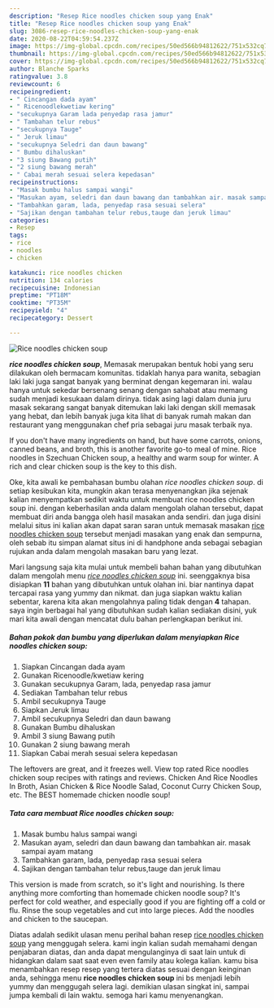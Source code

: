 ```yaml
---
description: "Resep Rice noodles chicken soup yang Enak"
title: "Resep Rice noodles chicken soup yang Enak"
slug: 3086-resep-rice-noodles-chicken-soup-yang-enak
date: 2020-08-22T04:59:54.237Z
image: https://img-global.cpcdn.com/recipes/50ed566b94812622/751x532cq70/rice-noodles-chicken-soup-foto-resep-utama.jpg
thumbnail: https://img-global.cpcdn.com/recipes/50ed566b94812622/751x532cq70/rice-noodles-chicken-soup-foto-resep-utama.jpg
cover: https://img-global.cpcdn.com/recipes/50ed566b94812622/751x532cq70/rice-noodles-chicken-soup-foto-resep-utama.jpg
author: Blanche Sparks
ratingvalue: 3.8
reviewcount: 6
recipeingredient:
- " Cincangan dada ayam"
- " Ricenoodlekwetiaw kering"
- "secukupnya Garam lada penyedap rasa jamur"
- " Tambahan telur rebus"
- "secukupnya Tauge"
- " Jeruk limau"
- "secukupnya Seledri dan daun bawang"
- " Bumbu dihaluskan"
- "3 siung Bawang putih"
- "2 siung bawang merah"
- " Cabai merah sesuai selera kepedasan"
recipeinstructions:
- "Masak bumbu halus sampai wangi"
- "Masukan ayam, seledri dan daun bawang dan tambahkan air. masak sampai ayam matang"
- "Tambahkan garam, lada, penyedap rasa sesuai selera"
- "Sajikan dengan tambahan telur rebus,tauge dan jeruk limau"
categories:
- Resep
tags:
- rice
- noodles
- chicken

katakunci: rice noodles chicken 
nutrition: 134 calories
recipecuisine: Indonesian
preptime: "PT18M"
cooktime: "PT35M"
recipeyield: "4"
recipecategory: Dessert

---
```



![Rice noodles chicken soup](https://img-global.cpcdn.com/recipes/50ed566b94812622/751x532cq70/rice-noodles-chicken-soup-foto-resep-utama.jpg)

<b><i>rice noodles chicken soup</i></b>, Memasak merupakan bentuk hobi yang seru dilakukan oleh bermacam komunitas. tidaklah hanya para wanita, sebagian laki laki juga sangat banyak yang berminat dengan kegemaran ini. walau hanya untuk sekedar bersenang senang dengan sahabat atau memang sudah menjadi kesukaan dalam dirinya. tidak asing lagi dalam dunia juru masak sekarang sangat banyak ditemukan laki laki dengan skill memasak yang hebat, dan lebih banyak juga kita lihat di banyak rumah makan dan restaurant yang menggunakan chef pria sebagai juru masak terbaik nya.

If you don&#39;t have many ingredients on hand, but have some carrots, onions, canned beans, and broth, this is another favorite go-to meal of mine. Rice noodles in Szechuan Chicken soup, a healthy and warm soup for winter. A rich and clear chicken soup is the key to this dish.

Oke, kita awali ke pembahasan bumbu olahan <i>rice noodles chicken soup</i>. di setiap kesibukan kita, mungkin akan terasa menyenangkan jika sejenak kalian menyempatkan sedikit waktu untuk membuat rice noodles chicken soup ini. dengan keberhasilan anda dalam mengolah olahan tersebut, dapat membuat diri anda bangga oleh hasil masakan anda sendiri. dan juga disini melalui situs ini kalian akan dapat saran saran untuk memasak masakan <u>rice noodles chicken soup</u> tersebut menjadi masakan yang enak dan sempurna, oleh sebab itu simpan alamat situs ini di handphone anda sebagai sebagian rujukan anda dalam mengolah masakan baru yang lezat.


Mari langsung saja kita mulai untuk membeli bahan bahan yang dibutuhkan dalam mengolah menu <u><i>rice noodles chicken soup</i></u> ini. seenggaknya bisa disiapkan <b>11</b> bahan yang dibutuhkan untuk olahan ini. biar nantinya dapat tercapai rasa yang yummy dan nikmat. dan juga siapkan waktu kalian sebentar, karena kita akan mengolahnya paling tidak dengan <b>4</b> tahapan. saya ingin berbagai hal yang dibutuhkan sudah kalian sediakan disini, yuk mari kita awali dengan mencatat dulu bahan perlengkapan berikut ini.

<!--inarticleads1-->

##### Bahan pokok dan bumbu yang diperlukan dalam menyiapkan Rice noodles chicken soup:

1. Siapkan  Cincangan dada ayam
1. Gunakan  Ricenoodle/kwetiaw kering
1. Gunakan secukupnya Garam, lada, penyedap rasa jamur
1. Sediakan  Tambahan telur rebus
1. Ambil secukupnya Tauge
1. Siapkan  Jeruk limau
1. Ambil secukupnya Seledri dan daun bawang
1. Gunakan  Bumbu dihaluskan
1. Ambil 3 siung Bawang putih
1. Gunakan 2 siung bawang merah
1. Siapkan  Cabai merah sesuai selera kepedasan


The leftovers are great, and it freezes well. View top rated Rice noodles chicken soup recipes with ratings and reviews. Chicken And Rice Noodles In Broth, Asian Chicken &amp; Rice Noodle Salad, Coconut Curry Chicken Soup, etc. The BEST homemade chicken noodle soup! 

<!--inarticleads2-->

##### Tata cara membuat Rice noodles chicken soup:

1. Masak bumbu halus sampai wangi
1. Masukan ayam, seledri dan daun bawang dan tambahkan air. masak sampai ayam matang
1. Tambahkan garam, lada, penyedap rasa sesuai selera
1. Sajikan dengan tambahan telur rebus,tauge dan jeruk limau


This version is made from scratch, so it&#39;s light and nourishing. Is there anything more comforting than homemade chicken noodle soup? It&#39;s perfect for cold weather, and especially good if you are fighting off a cold or flu. Rinse the soup vegetables and cut into large pieces. Add the noodles and chicken to the saucepan. 

Diatas adalah sedikit ulasan menu perihal bahan resep <u>rice noodles chicken soup</u> yang menggugah selera. kami ingin kalian sudah memahami dengan penjabaran diatas, dan anda dapat mengulanginya di saat lain untuk di hidangkan dalam saat saat even even family atau kolega kalian. kamu bisa menambahkan resep resep yang tertera diatas sesuai dengan keinginan anda, sehingga menu <b>rice noodles chicken soup</b> ini bs menjadi lebih yummy dan menggugah selera lagi. demikian ulasan singkat ini, sampai jumpa kembali di lain waktu. semoga hari kamu menyenangkan.
